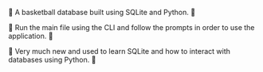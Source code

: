 🏀 A basketball database built using SQLite and Python. 🏀

🏀 Run the main file using the CLI and follow the prompts in order to use the application. 🏀

🏀 Very much new and used to learn SQLite and how to interact with databases using Python. 🏀
